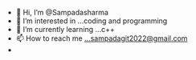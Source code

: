 - 👋 Hi, I’m @Sampadasharma
- 👀 I’m interested in ...coding and programming
- 🌱 I’m currently learning ...c++
- 📫 How to reach me ...sampadagit2022@gmail.com
- <!---
Sampadasharma/Sampadasharma is a ✨ special ✨ repository because its `README.md` (this file) appears on your GitHub profile.
You can click the Preview link to take a look at your changes.
---
